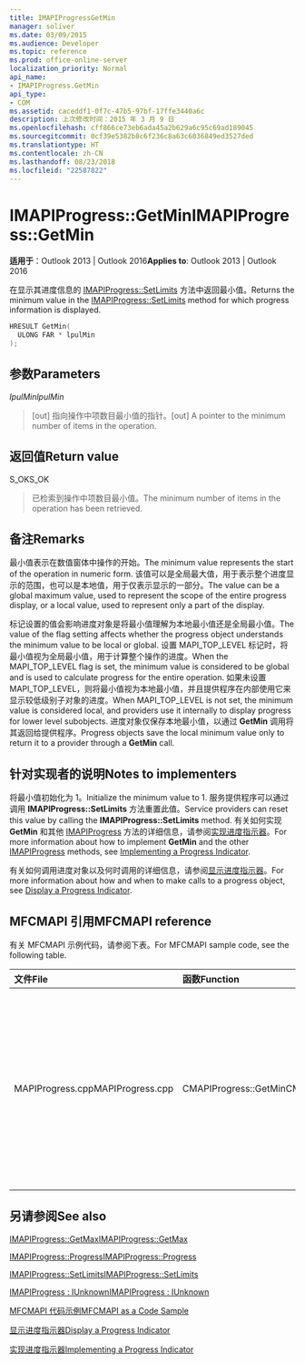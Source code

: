 ```yaml
---
title: IMAPIProgressGetMin
manager: soliver
ms.date: 03/09/2015
ms.audience: Developer
ms.topic: reference
ms.prod: office-online-server
localization_priority: Normal
api_name:
- IMAPIProgress.GetMin
api_type:
- COM
ms.assetid: caceddf1-0f7c-47b5-97bf-17ffe3440a6c
description: 上次修改时间：2015 年 3 月 9 日
ms.openlocfilehash: cff866ce73eb6ada45a2b629a6c95c69ad189045
ms.sourcegitcommit: 0cf39e5382b8c6f236c8a63c6036849ed3527ded
ms.translationtype: HT
ms.contentlocale: zh-CN
ms.lasthandoff: 08/23/2018
ms.locfileid: "22587822"
---
```

# <a name="imapiprogressgetmin"></a><span data-ttu-id="70d5b-103">IMAPIProgress::GetMin</span><span class="sxs-lookup"><span data-stu-id="70d5b-103">IMAPIProgress::GetMin</span></span>

  
  
<span data-ttu-id="70d5b-104">**适用于**：Outlook 2013 | Outlook 2016</span><span class="sxs-lookup"><span data-stu-id="70d5b-104">**Applies to**: Outlook 2013 | Outlook 2016</span></span> 
  
<span data-ttu-id="70d5b-105">在显示其进度信息的 [IMAPIProgress::SetLimits](imapiprogress-setlimits.md) 方法中返回最小值。</span><span class="sxs-lookup"><span data-stu-id="70d5b-105">Returns the minimum value in the [IMAPIProgress::SetLimits](imapiprogress-setlimits.md) method for which progress information is displayed.</span></span> 
  
```cpp
HRESULT GetMin(
  ULONG FAR * lpulMin
);
```

## <a name="parameters"></a><span data-ttu-id="70d5b-106">参数</span><span class="sxs-lookup"><span data-stu-id="70d5b-106">Parameters</span></span>

 <span data-ttu-id="70d5b-107">_lpulMin_</span><span class="sxs-lookup"><span data-stu-id="70d5b-107">_lpulMin_</span></span>
  
> <span data-ttu-id="70d5b-108">[out] 指向操作中项数目最小值的指针。</span><span class="sxs-lookup"><span data-stu-id="70d5b-108">[out] A pointer to the minimum number of items in the operation.</span></span>
    
## <a name="return-value"></a><span data-ttu-id="70d5b-109">返回值</span><span class="sxs-lookup"><span data-stu-id="70d5b-109">Return value</span></span>

<span data-ttu-id="70d5b-110">S_OK</span><span class="sxs-lookup"><span data-stu-id="70d5b-110">S_OK</span></span> 
  
> <span data-ttu-id="70d5b-111">已检索到操作中项数目最小值。</span><span class="sxs-lookup"><span data-stu-id="70d5b-111">The minimum number of items in the operation has been retrieved.</span></span>
    
## <a name="remarks"></a><span data-ttu-id="70d5b-112">备注</span><span class="sxs-lookup"><span data-stu-id="70d5b-112">Remarks</span></span>

<span data-ttu-id="70d5b-113">最小值表示在数值窗体中操作的开始。</span><span class="sxs-lookup"><span data-stu-id="70d5b-113">The minimum value represents the start of the operation in numeric form.</span></span> <span data-ttu-id="70d5b-114">该值可以是全局最大值，用于表示整个进度显示的范围，也可以是本地值，用于仅表示显示的一部分。</span><span class="sxs-lookup"><span data-stu-id="70d5b-114">The value can be a global maximum value, used to represent the scope of the entire progress display, or a local value, used to represent only a part of the display.</span></span> 
  
<span data-ttu-id="70d5b-115">标记设置的值会影响进度对象是将最小值理解为本地最小值还是全局最小值。</span><span class="sxs-lookup"><span data-stu-id="70d5b-115">The value of the flag setting affects whether the progress object understands the minimum value to be local or global.</span></span> <span data-ttu-id="70d5b-116">设置 MAPI_TOP_LEVEL 标记时，将最小值视为全局最小值，用于计算整个操作的进度。</span><span class="sxs-lookup"><span data-stu-id="70d5b-116">When the MAPI_TOP_LEVEL flag is set, the minimum value is considered to be global and is used to calculate progress for the entire operation.</span></span> <span data-ttu-id="70d5b-117">如果未设置 MAPI_TOP_LEVEL，则将最小值视为本地最小值，并且提供程序在内部使用它来显示较低级别子对象的进度。</span><span class="sxs-lookup"><span data-stu-id="70d5b-117">When MAPI_TOP_LEVEL is not set, the minimum value is considered local, and providers use it internally to display progress for lower level subobjects.</span></span> <span data-ttu-id="70d5b-118">进度对象仅保存本地最小值，以通过 **GetMin** 调用将其返回给提供程序。</span><span class="sxs-lookup"><span data-stu-id="70d5b-118">Progress objects save the local minimum value only to return it to a provider through a **GetMin** call.</span></span> 
  
## <a name="notes-to-implementers"></a><span data-ttu-id="70d5b-119">针对实现者的说明</span><span class="sxs-lookup"><span data-stu-id="70d5b-119">Notes to implementers</span></span>

<span data-ttu-id="70d5b-120">将最小值初始化为 1。</span><span class="sxs-lookup"><span data-stu-id="70d5b-120">Initialize the minimum value to 1.</span></span> <span data-ttu-id="70d5b-121">服务提供程序可以通过调用 **IMAPIProgress::SetLimits** 方法重置此值。</span><span class="sxs-lookup"><span data-stu-id="70d5b-121">Service providers can reset this value by calling the **IMAPIProgress::SetLimits** method.</span></span> <span data-ttu-id="70d5b-122">有关如何实现 **GetMin** 和其他 [IMAPIProgress](imapiprogressiunknown.md) 方法的详细信息，请参阅[实现进度指示器](implementing-a-progress-indicator.md)。</span><span class="sxs-lookup"><span data-stu-id="70d5b-122">For more information about how to implement **GetMin** and the other [IMAPIProgress](imapiprogressiunknown.md) methods, see [Implementing a Progress Indicator](implementing-a-progress-indicator.md).</span></span>
  
<span data-ttu-id="70d5b-123">有关如何调用进度对象以及何时调用的详细信息，请参阅[显示进度指示器](how-to-display-a-progress-indicator.md)。</span><span class="sxs-lookup"><span data-stu-id="70d5b-123">For more information about how and when to make calls to a progress object, see [Display a Progress Indicator](how-to-display-a-progress-indicator.md).</span></span>
  
## <a name="mfcmapi-reference"></a><span data-ttu-id="70d5b-124">MFCMAPI 引用</span><span class="sxs-lookup"><span data-stu-id="70d5b-124">MFCMAPI reference</span></span>

<span data-ttu-id="70d5b-125">有关 MFCMAPI 示例代码，请参阅下表。</span><span class="sxs-lookup"><span data-stu-id="70d5b-125">For MFCMAPI sample code, see the following table.</span></span>
  
|<span data-ttu-id="70d5b-126">**文件**</span><span class="sxs-lookup"><span data-stu-id="70d5b-126">**File**</span></span>|<span data-ttu-id="70d5b-127">**函数**</span><span class="sxs-lookup"><span data-stu-id="70d5b-127">**Function**</span></span>|<span data-ttu-id="70d5b-128">**备注**</span><span class="sxs-lookup"><span data-stu-id="70d5b-128">**Comment**</span></span>|
|:-----|:-----|:-----|
|<span data-ttu-id="70d5b-129">MAPIProgress.cpp</span><span class="sxs-lookup"><span data-stu-id="70d5b-129">MAPIProgress.cpp</span></span>  <br/> |<span data-ttu-id="70d5b-130">CMAPIProgress::GetMin</span><span class="sxs-lookup"><span data-stu-id="70d5b-130">CMAPIProgress::GetMin</span></span>  <br/> |<span data-ttu-id="70d5b-131">MFCMAPI 使用 **IMAPIProgress::GetMin** 方法获取进度指示器的最小值。</span><span class="sxs-lookup"><span data-stu-id="70d5b-131">MFCMAPI uses the **IMAPIProgress::GetMin** method to get the minimum value for the progress indicator.</span></span> <span data-ttu-id="70d5b-132">除非之前通过调用 **IMAPIProgress::SetLimits** 方法设置了限制，否则返回 1。</span><span class="sxs-lookup"><span data-stu-id="70d5b-132">Returns 1 unless limits have been previously set by calling the **IMAPIProgress::SetLimits** method.</span></span>  <br/> |
   
## <a name="see-also"></a><span data-ttu-id="70d5b-133">另请参阅</span><span class="sxs-lookup"><span data-stu-id="70d5b-133">See also</span></span>



[<span data-ttu-id="70d5b-134">IMAPIProgress::GetMax</span><span class="sxs-lookup"><span data-stu-id="70d5b-134">IMAPIProgress::GetMax</span></span>](imapiprogress-getmax.md)
  
[<span data-ttu-id="70d5b-135">IMAPIProgress::Progress</span><span class="sxs-lookup"><span data-stu-id="70d5b-135">IMAPIProgress::Progress</span></span>](imapiprogress-progress.md)
  
[<span data-ttu-id="70d5b-136">IMAPIProgress::SetLimits</span><span class="sxs-lookup"><span data-stu-id="70d5b-136">IMAPIProgress::SetLimits</span></span>](imapiprogress-setlimits.md)
  
[<span data-ttu-id="70d5b-137">IMAPIProgress : IUnknown</span><span class="sxs-lookup"><span data-stu-id="70d5b-137">IMAPIProgress : IUnknown</span></span>](imapiprogressiunknown.md)


[<span data-ttu-id="70d5b-138">MFCMAPI 代码示例</span><span class="sxs-lookup"><span data-stu-id="70d5b-138">MFCMAPI as a Code Sample</span></span>](mfcmapi-as-a-code-sample.md)
  
[<span data-ttu-id="70d5b-139">显示进度指示器</span><span class="sxs-lookup"><span data-stu-id="70d5b-139">Display a Progress Indicator</span></span>](how-to-display-a-progress-indicator.md)
  
[<span data-ttu-id="70d5b-140">实现进度指示器</span><span class="sxs-lookup"><span data-stu-id="70d5b-140">Implementing a Progress Indicator</span></span>](implementing-a-progress-indicator.md)

